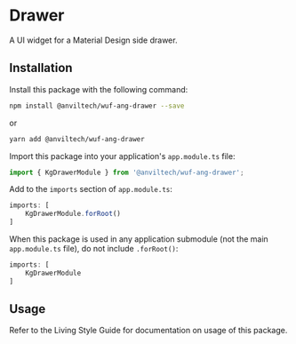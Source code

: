 Drawer
=======

A UI widget for a Material Design side drawer.

Installation
------------
Install this package with the following command:

```bash
npm install @anviltech/wuf-ang-drawer --save
```

or

```bash
yarn add @anviltech/wuf-ang-drawer
```

Import this package into your application's `app.module.ts` file:

```typescript
import { KgDrawerModule } from '@anviltech/wuf-ang-drawer';
```

Add to the `imports` section of `app.module.ts`:

```typescript
imports: [
    KgDrawerModule.forRoot()
]
```

When this package is used in any application submodule (not the main `app.module.ts` file), do not include `.forRoot()`:

```typescript
imports: [
    KgDrawerModule
]
```

Usage
-----

Refer to the Living Style Guide for documentation on usage of this package. 
